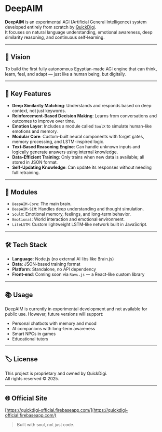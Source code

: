 # DeepAIM

**DeepAIM** is an experimental AGI (Artificial General Intelligence) system developed entirely from scratch by [QuickDigi](https://quickdigi-official.firebaseapp.com/).  
It focuses on natural language understanding, emotional awareness, deep similarity reasoning, and continuous self-learning.

---

## 🚀 Vision

To build the first fully autonomous Egyptian-made AGI engine that can think, learn, feel, and adapt — just like a human being, but digitally.

---

## 🧠 Key Features

- **Deep Similarity Matching**: Understands and responds based on deep context, not just keywords.
- **Reinforcement-Based Decision Making**: Learns from conversations and outcomes to improve over time.
- **Emotion Layer**: Includes a module called `SoulX` to simulate human-like emotions and memory.
- **Modular Core**: Custom-built neural components with forget gates, memory processing, and LSTM-inspired logic.
- **Text-Based Reasoning Engine**: Can handle unknown inputs and logically generate answers using internal knowledge.
- **Data-Efficient Training**: Only trains when new data is available; all stored in JSON format.
- **Self-Updating Knowledge**: Can update its responses without needing full retraining.

---

## 🧩 Modules

- `DeepAIM-Core`: The main brain.
- `DeepAIM-SIM`: Handles deep understanding and thought simulation.
- `SoulX`: Emotional memory, feelings, and long-term behavior.
- `Emotional`: World interaction and emotional environment.
- `LiteLSTM`: Custom lightweight LSTM-like network built in JavaScript.

---

## 🛠️ Tech Stack

- **Language**: Node.js (no external AI libs like Brain.js)
- **Data**: JSON-based training format
- **Platform**: Standalone, no API dependency
- **Front-end**: Coming soon via `Ravu.js` — a React-like custom library

---

## 📚 Usage

DeepAIM is currently in experimental development and not available for public use. However, future versions will support:

- Personal chatbots with memory and mood
- AI companions with long-term awareness
- Smart NPCs in games
- Educational tutors

---

## 🏷️ License

This project is proprietary and owned by QuickDigi.  
All rights reserved © 2025.

---

## 🌐 Official Site

[https://quickdigi-official.firebaseapp.com/](https://quickdigi-official.firebaseapp.com/)

> Built with soul, not just code.
